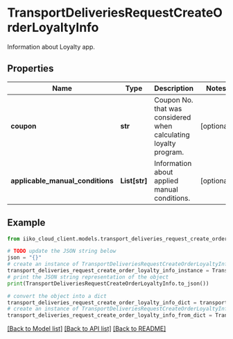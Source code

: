 # TransportDeliveriesRequestCreateOrderLoyaltyInfo

Information about Loyalty app.

## Properties

Name | Type | Description | Notes
------------ | ------------- | ------------- | -------------
**coupon** | **str** | Coupon No. that was considered when calculating loyalty program. | [optional] 
**applicable_manual_conditions** | **List[str]** | Information about applied manual conditions. | [optional] 

## Example

```python
from iiko_cloud_client.models.transport_deliveries_request_create_order_loyalty_info import TransportDeliveriesRequestCreateOrderLoyaltyInfo

# TODO update the JSON string below
json = "{}"
# create an instance of TransportDeliveriesRequestCreateOrderLoyaltyInfo from a JSON string
transport_deliveries_request_create_order_loyalty_info_instance = TransportDeliveriesRequestCreateOrderLoyaltyInfo.from_json(json)
# print the JSON string representation of the object
print(TransportDeliveriesRequestCreateOrderLoyaltyInfo.to_json())

# convert the object into a dict
transport_deliveries_request_create_order_loyalty_info_dict = transport_deliveries_request_create_order_loyalty_info_instance.to_dict()
# create an instance of TransportDeliveriesRequestCreateOrderLoyaltyInfo from a dict
transport_deliveries_request_create_order_loyalty_info_from_dict = TransportDeliveriesRequestCreateOrderLoyaltyInfo.from_dict(transport_deliveries_request_create_order_loyalty_info_dict)
```
[[Back to Model list]](../README.md#documentation-for-models) [[Back to API list]](../README.md#documentation-for-api-endpoints) [[Back to README]](../README.md)


